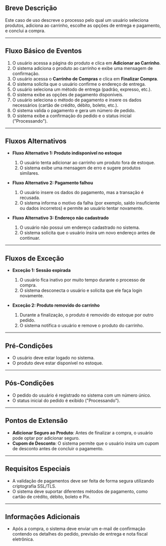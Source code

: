 ## Breve Descrição
Este caso de uso descreve o processo pelo qual um usuário seleciona produtos, adiciona ao carrinho, escolhe as opções de entrega e pagamento, e conclui a compra.

---

## Fluxo Básico de Eventos
1. O usuário acessa a página do produto e clica em **Adicionar ao Carrinho**.
2. O sistema adiciona o produto ao carrinho e exibe uma mensagem de confirmação.
3. O usuário acessa o **Carrinho de Compras** e clica em **Finalizar Compra**.
4. O sistema solicita que o usuário confirme o endereço de entrega.
5. O usuário seleciona um método de entrega (padrão, expresso, etc.).
6. O sistema exibe as opções de pagamento disponíveis.
7. O usuário seleciona o método de pagamento e insere os dados necessários (cartão de crédito, débito, boleto, etc.).
8. O sistema valida o pagamento e gera um número de pedido.
9. O sistema exibe a confirmação do pedido e o status inicial ("Processando").

---

## Fluxos Alternativos
- **Fluxo Alternativo 1: Produto indisponível no estoque**
    1. O usuário tenta adicionar ao carrinho um produto fora de estoque.
    2. O sistema exibe uma mensagem de erro e sugere produtos similares.

- **Fluxo Alternativo 2: Pagamento falhou**
    1. O usuário insere os dados do pagamento, mas a transação é recusada.
    2. O sistema informa o motivo da falha (por exemplo, saldo insuficiente ou dados incorretos) e permite ao usuário tentar novamente.

- **Fluxo Alternativo 3: Endereço não cadastrado**
    1. O usuário não possui um endereço cadastrado no sistema.
    2. O sistema solicita que o usuário insira um novo endereço antes de continuar.

---

## Fluxos de Exceção
- **Exceção 1: Sessão expirada**
    1. O usuário fica inativo por muito tempo durante o processo de compra.
    2. O sistema desconecta o usuário e solicita que ele faça login novamente.

- **Exceção 2: Produto removido do carrinho**
    1. Durante a finalização, o produto é removido do estoque por outro pedido.
    2. O sistema notifica o usuário e remove o produto do carrinho.

---

## Pré-Condições
- O usuário deve estar logado no sistema.
- O produto deve estar disponível no estoque.

---

## Pós-Condições
- O pedido do usuário é registrado no sistema com um número único.
- O status inicial do pedido é exibido ("Processando").

---

## Pontos de Extensão
- **Adicionar Seguro ao Produto**: Antes de finalizar a compra, o usuário pode optar por adicionar seguro.
- **Cupom de Desconto**: O sistema permite que o usuário insira um cupom de desconto antes de concluir o pagamento.

---

## Requisitos Especiais
- A validação de pagamentos deve ser feita de forma segura utilizando criptografia SSL/TLS.
- O sistema deve suportar diferentes métodos de pagamento, como cartão de crédito, débito, boleto e Pix.

---

## Informações Adicionais
- Após a compra, o sistema deve enviar um e-mail de confirmação contendo os detalhes do pedido, previsão de entrega e nota fiscal eletrônica.
